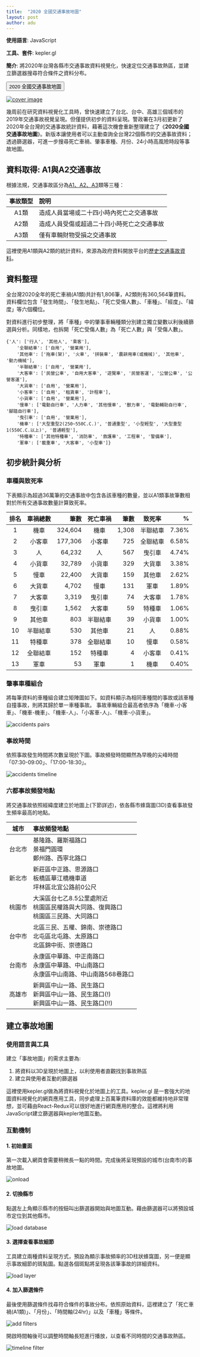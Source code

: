 ```yaml
---
title:  "2020 全國交通事故地圖"
layout: post
author: adu
---
```


**使用語言**: JavaScript

**工具、套件**: kepler.gl

**簡介**:
將2020年台灣各縣市交通事故資料視覺化，快速定位交通事故熱區，並建立篩選器搜尋符合條件之資料分布。

<form action="https://dubidub.github.io/traffic_accident_2020/zh_tw" method="get" target="_blank"><button type="submit">2020 全國交通事故地圖</button></form>

[![cover image](/traffic_accident_2020/cover.PNG)](/traffic_accident_2020/zh_tw)


幾周前在研究資料視覺化工具時，曾快速建立了台北、台中、高雄三個城市的2019年交通事故視覺呈現。但僅提供初步的資料呈現。警政署在3月初更新了2020年全台灣的交通事故統計資料，藉著這次機會重新整理建立了《**2020全國交通事故地圖**》。新版本讓使用者可以主動查詢全台灣22個縣市的交通事故資料；透過篩選器，可進一步搜尋死亡車禍、肇事車種、月份、24小時高風險時段等事故地圖。


## 資料取得: A1與A2交通事故

根據法規，交通事故區分為[A1、A2、A3](https://www.npa.gov.tw/NPAGip/wSite/lp?ctNode=12599&xq_xCat=06&nowPage=3&pagesize=15)類等三種：

| 事故類型 | 說明 |
|:---:|:-------------|
| A1類 | 造成人員當場或二十四小時內死亡之交通事故 |
| A2類 | 造成人員受傷或超過二十四小時死亡之交通事故 |
| A3類 | 僅有車輛財物受損之交通事故 |

這裡使用A1類與A2類的統計資料，來源為政府資料開放平台的[歷史交通事故資料](https://data.gov.tw/dataset/12197)。


## 資料整理

全台灣2020全年的死亡車禍(A1類)共計有1,806筆，A2類則有360,564筆資料。資料欄位包含「發生時間」、「發生地點」、「死亡受傷人數」、「車種」、「經度」、「緯度」等六個欄位。

對資料進行初步整理，將「車種」中的肇事車輛種類分別建立獨立變數以利後續篩選與分析。同樣地，也拆開「死亡受傷人數」為「死亡人數」與「受傷人數」。

    {'人': ['行人', '其他人', '乘客'],
        '全聯結車': ['自用', '營業用'],
        '其他車': ['拖車(架)', '火車', '拼裝車', '農耕用車(或機械)', '其他車', '動力機械'],
        '半聯結車': ['自用', '營業用'],
        '大客車': ['民營公車', '自用大客車', '遊覽車', '民營客運', '公營公車', '公營客運'],
        '大貨車': ['自用', '營業用'],
        '小客車': ['自用', '租賃車', '計程車'],
        '小貨車': ['自用', '營業用'],
        '慢車': ['電動自行車', '人力車', '其他慢車', '獸力車', '電動輔助自行車', '腳踏自行車'],
        '曳引車': ['自用', '營業用'],
        '機車': ['大型重型2(250~550C.C.)', '普通重型', '小型輕型', '大型重型1(550C.C.以上)', '普通輕型'],
        '特種車': ['其他特種車', '消防車', '救護車', '工程車', '警備車'],
        '軍車': ['載重車', '大客車', '小型車']}


## 初步統計與分析

### 車種與致死率

下表顯示為超過36萬筆的交通事故中包含各該車種的數量，並以A1類事故筆數相對於所有交通事故數量計算致死率。

| 排名 | 車禍總數 | 筆數 | 死亡車禍 | 筆數 | 致死率 | % |
|:---:|:--------:|----:|:---:|----:|:---:|----:|
| 1 | 機車 | 324,604 | 機車 | 1,308 | 半聯結車 | 7.36% |
| 2 | 小客車 | 177,306 | 小客車 | 725 | 全聯結車 | 6.58% |
| 3 | 人 | 64,232 | 人 | 567 | 曳引車 | 4.74% |
| 4 | 小貨車 | 32,789 | 小貨車 | 329 | 大貨車 | 3.38% |
| 5 | 慢車 | 22,400 | 大貨車 | 159 | 其他車 | 2.62% |
| 6 | 大貨車 | 4,702 | 慢車 | 131 | 軍車 | 1.89% |
| 7 | 大客車 | 3,319 | 曳引車 | 74 | 大客車 | 1.78% |
| 8 | 曳引車 | 1,562 | 大客車 | 59 | 特種車 | 1.06% |
| 9 | 其他車 | 803 | 半聯結車 | 39 | 小貨車 | 1.00% |
| 10 | 半聯結車 | 530 | 其他車 | 21 | 人 | 0.88% |
| 11 | 特種車 | 378 | 全聯結車 | 10 | 慢車 | 0.58% |
| 12 | 全聯結車 | 152 | 特種車 | 4 | 小客車 | 0.41% |
| 13 | 軍車 | 53 | 軍車 | 1 | 機車 | 0.40% | 

### 肇事車種組合

將每筆資料的車種組合建立矩陣圖如下。如資料顯示為相同車種間的事故或該車種自撞事故，則將其歸於單一車種事故。
事故車輛組合最高者依序為「機車-小客車」、「機車-機車」、「機車-人」、「小客車-人」、「機車-小貨車」。

![accidents pairs](/traffic_accident_2020/resources/accPairs.png)


### 事故時間

依照事故發生時間將次數呈現於下圖。事故頻發時間顯然為早晚的尖峰時間「07:30-09:00」、「17:00-18:30」。

![accidents timeline](/traffic_accident_2020/resources/accTimeline.png)
 

### 六都事故頻發地點

將交通事故依照經緯度建立於地圖上(下節詳述)，依各縣市蜂窩圖(3D)查看事故發生頻率最高的地點。

| 城市 | 事故頻發地點 |
|:---:|:----|
| 台北市 | 基隆路、羅斯福路口 <br> 景福門圓環 <br> 鄭州路、西寧北路口 |
| 新北市 | 新莊區中正路、思源路口 <br> 板橋區華江橋機車道 <br> 坪林區北宜公路前0公尺 |
| 桃園市 | 大溪區台七乙8.5公里處附近 <br> 桃園區民權路與大同路、復興路口 <br> 桃園區三民路、大同路口 |
| 台中市 | 北區三民、五權、錦南、崇德路口 <br> 北屯區北屯路、太原路口 <br> 北區錦中街、崇德路口 |
| 台南市 | 永康區中華路、中正南路口 <br> 永康區中華路、中山南路口 <br> 永康區中山南路、中山南路568巷路口 |
| 高雄市 | 新興區中山一路、民生路口 <br> 新興區中山一路、民生路口(!) <br> 新興區中山一路、民生路口(!!) |


## 建立事故地圖

### 使用語言與工具

建立「事故地圖」的需求主要為:

1. 將資料以3D呈現於地圖上，以利使用者直觀找到事故熱區
2. 建立與使用者互動的篩選器

這裡使用kepler.gl做為將資料視覺化於地圖上的工具。kepler.gl 是一套強大的地圖資料視覺化的網頁應用工具，同步處理上百萬筆資料庫的效能都維持地非常理想，並可藉由React-Redux可以很好地進行網頁應用的整合。這裡將利用JavaScript建立篩選器與kepler地圖互動。

### 互動機制

#### 1. 初始畫面

第一次載入網頁會需要稍微長一點的時間。完成後將呈現預設的城市(台南市)的事故地圖。

![onload](/traffic_accident_2020/resources/onload.png)
 

#### 2. 切換縣市

點選左上角顯示縣市的按鈕叫出篩選器開始與地圖互動。藉由篩選器可以將預設城市定位到其他縣市。

![load database](/traffic_accident_2020/resources/loadDatabase.png)
 

#### 3. 選擇查看事故細節

工具建立兩種資料呈現方式，預設為顯示事故頻率的3D柱狀蜂窩圖，另一便是顯示事故細節的斑點圖。點選各個斑點將呈現各該筆事故的詳細資料。

![load layer](/traffic_accident_2020/resources/loadLayer.png)
 

#### 4. 加入篩選條件

最後使用篩選條件找尋符合條件的事故分布。依照原始資料，這裡建立了「死亡車禍(A1類)」、「月份」、「時間軸(24hr)」以及「車種」等條件。

![add filters](/traffic_accident_2020/resources/addFilter.png)
 

開啟時間軸後可以調整時間軸長短進行播放，以查看不同時間的交通事故熱區。
 
![timeline filter](/traffic_accident_2020/resources/timelineFilter.gif)



